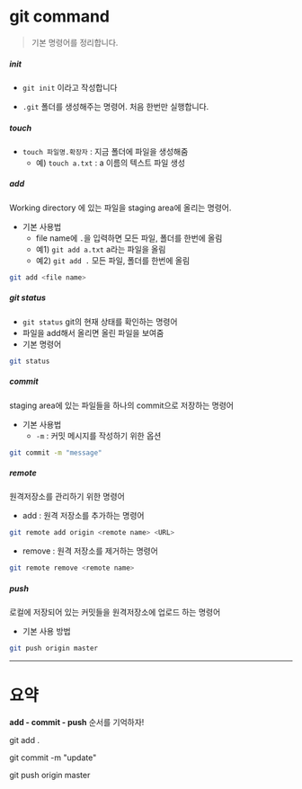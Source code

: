 # git command

> 기본 명령어를 정리합니다.





##### init

* `git init` 이라고 작성합니다

* `.git` 폴더를 생성해주는 명령어. 처음 한번만 실행합니다.



##### touch

* `touch 파일명.확장자` : 지금 폴더에 파일을 생성해줌
  * 예) `touch a.txt` : a 이름의 텍스트 파일 생성



##### add

Working directory 에 있는 파일을 staging area에 올리는 명령어.

* 기본 사용법
  * file name에 `.`을 입력하면 모든 파일, 폴더를 한번에 올림
  * 예1) `git add a.txt` a라는 파일을 올림
  * 예2) `git add .` 모든 파일, 폴더를 한번에 올림

```bash
git add <file name>
```



##### git status

* `git status` git의 현재 상태를 확인하는 명령어
* 파일을 add해서 올리면 올린 파일을 보여줌
* 기본 명령어

```bash
git status
```



##### commit

staging area에 있는 파일들을 하나의 commit으로 저장하는 명령어

* 기본 사용법
  * `-m` : 커밋 메시지를 작성하기 위한 옵션

``` bash
git commit -m "message"
```



##### remote

원격저장소를 관리하기 위한 명령어

* add : 원격 저장소를 추가하는 명령어

```bash
git remote add origin <remote name> <URL>
```

* remove : 원격 저장소를 제거하는 명령어

``` bash
git remote remove <remote name>
```



##### push

로컬에 저장되어 있는 커밋들을 원격저장소에 업로드 하는 명령어

* 기본 사용 방법

``` bash
git push origin master
```





___



# 요약

**add - commit - push** 순서를 기억하자!

git add .

git commit -m "update"

git push origin master 
